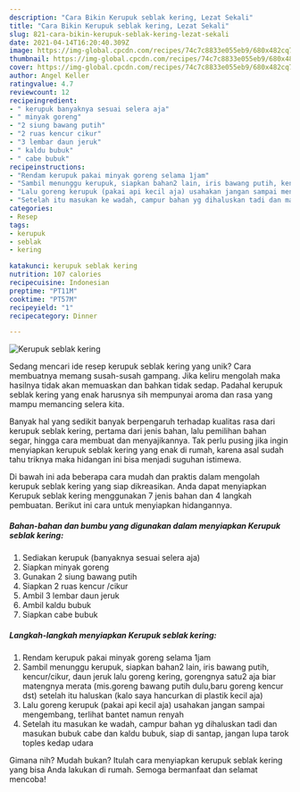 ```yaml
---
description: "Cara Bikin Kerupuk seblak kering, Lezat Sekali"
title: "Cara Bikin Kerupuk seblak kering, Lezat Sekali"
slug: 821-cara-bikin-kerupuk-seblak-kering-lezat-sekali
date: 2021-04-14T16:20:40.309Z
image: https://img-global.cpcdn.com/recipes/74c7c8833e055eb9/680x482cq70/kerupuk-seblak-kering-foto-resep-utama.jpg
thumbnail: https://img-global.cpcdn.com/recipes/74c7c8833e055eb9/680x482cq70/kerupuk-seblak-kering-foto-resep-utama.jpg
cover: https://img-global.cpcdn.com/recipes/74c7c8833e055eb9/680x482cq70/kerupuk-seblak-kering-foto-resep-utama.jpg
author: Angel Keller
ratingvalue: 4.7
reviewcount: 12
recipeingredient:
- " kerupuk banyaknya sesuai selera aja"
- " minyak goreng"
- "2 siung bawang putih"
- "2 ruas kencur cikur"
- "3 lembar daun jeruk"
- " kaldu bubuk"
- " cabe bubuk"
recipeinstructions:
- "Rendam kerupuk pakai minyak goreng selama 1jam"
- "Sambil menunggu kerupuk, siapkan bahan2 lain, iris bawang putih, kencur/cikur, daun jeruk lalu goreng kering, gorengnya satu2 aja biar matengnya merata (mis.goreng bawang putih dulu,baru goreng kencur dst) setelah itu haluskan (kalo saya hancurkan di plastik kecil aja)"
- "Lalu goreng kerupuk (pakai api kecil aja) usahakan jangan sampai mengembang, terlihat bantet namun renyah"
- "Setelah itu masukan ke wadah, campur bahan yg dihaluskan tadi dan masukan bubuk cabe dan kaldu bubuk, siap di santap, jangan lupa tarok toples kedap udara"
categories:
- Resep
tags:
- kerupuk
- seblak
- kering

katakunci: kerupuk seblak kering 
nutrition: 107 calories
recipecuisine: Indonesian
preptime: "PT11M"
cooktime: "PT57M"
recipeyield: "1"
recipecategory: Dinner

---
```



![Kerupuk seblak kering](https://img-global.cpcdn.com/recipes/74c7c8833e055eb9/680x482cq70/kerupuk-seblak-kering-foto-resep-utama.jpg)

Sedang mencari ide resep kerupuk seblak kering yang unik? Cara membuatnya memang susah-susah gampang. Jika keliru mengolah maka hasilnya tidak akan memuaskan dan bahkan tidak sedap. Padahal kerupuk seblak kering yang enak harusnya sih mempunyai aroma dan rasa yang mampu memancing selera kita.

Banyak hal yang sedikit banyak berpengaruh terhadap kualitas rasa dari kerupuk seblak kering, pertama dari jenis bahan, lalu pemilihan bahan segar, hingga cara membuat dan menyajikannya. Tak perlu pusing jika ingin menyiapkan kerupuk seblak kering yang enak di rumah, karena asal sudah tahu triknya maka hidangan ini bisa menjadi suguhan istimewa.




Di bawah ini ada beberapa cara mudah dan praktis dalam mengolah kerupuk seblak kering yang siap dikreasikan. Anda dapat menyiapkan Kerupuk seblak kering menggunakan 7 jenis bahan dan 4 langkah pembuatan. Berikut ini cara untuk menyiapkan hidangannya.

<!--inarticleads1-->

##### Bahan-bahan dan bumbu yang digunakan dalam menyiapkan Kerupuk seblak kering:

1. Sediakan  kerupuk (banyaknya sesuai selera aja)
1. Siapkan  minyak goreng
1. Gunakan 2 siung bawang putih
1. Siapkan 2 ruas kencur /cikur
1. Ambil 3 lembar daun jeruk
1. Ambil  kaldu bubuk
1. Siapkan  cabe bubuk




<!--inarticleads2-->

##### Langkah-langkah menyiapkan Kerupuk seblak kering:

1. Rendam kerupuk pakai minyak goreng selama 1jam
1. Sambil menunggu kerupuk, siapkan bahan2 lain, iris bawang putih, kencur/cikur, daun jeruk lalu goreng kering, gorengnya satu2 aja biar matengnya merata (mis.goreng bawang putih dulu,baru goreng kencur dst) setelah itu haluskan (kalo saya hancurkan di plastik kecil aja)
1. Lalu goreng kerupuk (pakai api kecil aja) usahakan jangan sampai mengembang, terlihat bantet namun renyah
1. Setelah itu masukan ke wadah, campur bahan yg dihaluskan tadi dan masukan bubuk cabe dan kaldu bubuk, siap di santap, jangan lupa tarok toples kedap udara




Gimana nih? Mudah bukan? Itulah cara menyiapkan kerupuk seblak kering yang bisa Anda lakukan di rumah. Semoga bermanfaat dan selamat mencoba!
